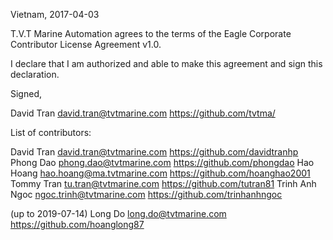 Vietnam, 2017-04-03

T.V.T Marine Automation agrees to the terms of the Eagle Corporate Contributor License
Agreement v1.0.

I declare that I am authorized and able to make this agreement and sign this
declaration.

Signed,

David Tran david.tran@tvtmarine.com https://github.com/tvtma/

List of contributors:

David Tran david.tran@tvtmarine.com https://github.com/davidtranhp
Phong Dao phong.dao@tvtmarine.com https://github.com/phongdao
Hao Hoang hao.hoang@ma.tvtmarine.com https://github.com/hoanghao2001
Tommy Tran tu.tran@tvtmarine.com https://github.com/tutran81
Trinh Anh Ngoc ngoc.trinh@tvtmarine.com https://github.com/trinhanhngoc

(up to 2019-07-14)
Long Do long.do@tvtmarine.com https://github.com/hoanglong87